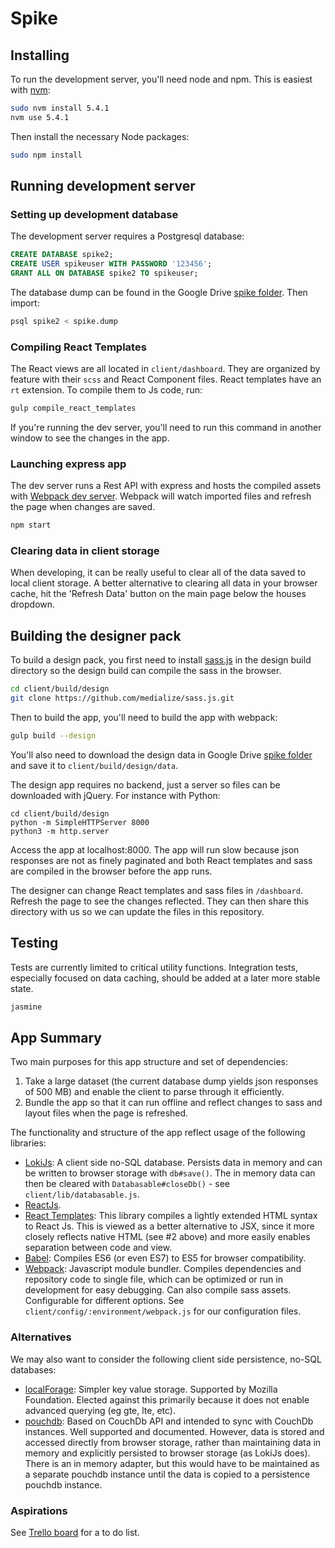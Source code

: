 # Spike

## Installing

To run the development server, you'll need node and npm. This is easiest with [nvm](https://github.com/creationix/nvm):

```sh
sudo nvm install 5.4.1
nvm use 5.4.1
```

Then install the necessary Node packages:

```sh
sudo npm install
```

## Running development server

### Setting up development database

The development server requires a Postgresql database:

```sql
CREATE DATABASE spike2;
CREATE USER spikeuser WITH PASSWORD '123456';
GRANT ALL ON DATABASE spike2 TO spikeuser;
```

The database dump can be found in the Google Drive [spike folder](https://drive.google.com/drive/u/0/folders/0B6Ys-9_Te2cFNktOU3VwSzA1VWs). Then import:

```sh
psql spike2 < spike.dump
```

### Compiling React Templates

The React views are all located in `client/dashboard`. They are organized by feature with their `scss` and React Component files. React templates have an `rt` extension. To compile them to Js code, run:

```sh
gulp compile_react_templates
```

If you're running the dev server, you'll need to run this command in another window to see the changes in the app.

### Launching express app

The dev server runs a Rest API with express and hosts the compiled assets with [Webpack dev server](https://webpack.github.io/docs/webpack-dev-server.html). Webpack will watch imported files and refresh the page when changes are saved.

```sh
npm start
```

### Clearing data in client storage

When developing, it can be really useful to clear all of the data saved to local client storage. A better alternative to clearing all data in your browser cache, hit the 'Refresh Data' button on the main page below the houses dropdown.

## Building the designer pack

To build a design pack, you first need to install [sass.js](https://github.com/medialize/sass.js/) in the design build directory so the design build can compile the sass in the browser.

```sh
cd client/build/design
git clone https://github.com/medialize/sass.js.git
```

Then to build the app, you'll need to build the app with webpack:

```sh
gulp build --design
```

You'll also need to download the design data in Google Drive [spike folder](https://drive.google.com/drive/u/0/folders/0B6Ys-9_Te2cFNktOU3VwSzA1VWs) and save it to `client/build/design/data`.

The design app requires no backend, just a server so files can be downloaded with jQuery. For instance with Python:

```
cd client/build/design
python -m SimpleHTTPServer 8000
python3 -m http.server
```

Access the app at localhost:8000. The app will run slow because json responses are not as finely paginated and both React templates and sass are compiled in the browser before the app runs.

The designer can change React templates and sass files in `/dashboard`. Refresh the page to see the changes reflected. They can then share this directory with us so we can update the files in this repository.

## Testing

Tests are currently limited to critical utility functions. Integration tests, especially focused on data caching, should be added at a later more stable state.

```sh
jasmine
```

## App Summary

Two main purposes for this app structure and set of dependencies:

1. Take a large dataset (the current database dump yields json responses of 500 MB) and enable the client to parse through it efficiently.
2. Bundle the app so that it can run offline and reflect changes to sass and layout files when the page is refreshed.

The functionality and structure of the app reflect usage of the following libraries:
- [LokiJs](http://lokijs.org/#/): A client side no-SQL database. Persists data in memory and can be written to browser storage with `db#save()`. The in memory data can then be cleared with `Databasable#closeDb()` - see `client/lib/databasable.js`.
- [ReactJs](https://facebook.github.io/react/).
- [React Templates](http://wix.github.io/react-templates/): This library compiles a lightly extended HTML syntax to React Js. This is viewed as a better alternative to JSX, since it more closely reflects native HTML (see #2 above) and more easily enables separation between code and view.
- [Babel](https://babeljs.io/): Compiles ES6 (or even ES7) to ES5 for browser compatibility.
- [Webpack](https://webpack.github.io/): Javascript module bundler. Compiles dependencies and repository code to single file, which can be optimized or run in development for easy debugging. Can also compile sass assets. Configurable for different options. See `client/config/:environment/webpack.js` for our configuration files.

### Alternatives

We may also want to consider the following client side persistence, no-SQL databases:

- [localForage](http://mozilla.github.io/localForage/): Simpler key value storage. Supported by Mozilla Foundation. Elected against this primarily because it does not enable advanced querying (eg gte, lte, etc).
- [pouchdb](http://pouchdb.com/): Based on CouchDb API and intended to sync with CouchDb instances. Well supported and documented. However, data is stored and accessed directly from browser storage, rather than maintaining data in memory and explicitly persisted to browser storage (as LokiJs does). There is an in memory adapter, but this would have to be maintained as a separate pouchdb instance until the data is copied to a persistence pouchdb instance.

### Aspirations

See [Trello board](https://trello.com/b/OUlqsBo5/spike) for a to do list.

